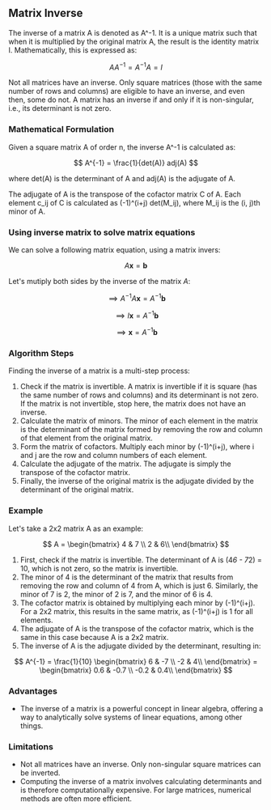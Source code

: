 ## Matrix Inverse

The inverse of a matrix A is denoted as A^-1. It is a unique matrix such that when it is multiplied by the original matrix A, the result is the identity matrix I. Mathematically, this is expressed as:

$$
AA^{-1} = A^{-1}A = I
$$

Not all matrices have an inverse. Only square matrices (those with the same number of rows and columns) are eligible to have an inverse, and even then, some do not. A matrix has an inverse if and only if it is non-singular, i.e., its determinant is not zero.

### Mathematical Formulation

Given a square matrix A of order n, the inverse A^-1 is calculated as:

$$
A^{-1} = \frac{1}{det(A)} adj(A)
$$

where det(A) is the determinant of A and adj(A) is the adjugate of A.

The adjugate of A is the transpose of the cofactor matrix C of A. Each element c_ij of C is calculated as (-1)^(i+j) det(M_ij), where M_ij is the (i, j)th minor of A.

### Using inverse matrix to solve matrix equations

We can solve a following matrix equation, using a matrix invers:

$$ A\boldsymbol{x}=\boldsymbol{b} $$

Let's mutiply both sides by the inverse of the matrix $A$:

$$ \implies A^{-1}A\boldsymbol{x} = A^{-1}\boldsymbol{b} $$

$$ \implies I\boldsymbol{x} = A^{-1}\boldsymbol{b} $$

$$ \implies \boldsymbol{x} = A^{-1}\boldsymbol{b} $$

### Algorithm Steps

Finding the inverse of a matrix is a multi-step process:

1. Check if the matrix is invertible. A matrix is invertible if it is square (has the same number of rows and columns) and its determinant is not zero. If the matrix is not invertible, stop here, the matrix does not have an inverse.
2. Calculate the matrix of minors. The minor of each element in the matrix is the determinant of the matrix formed by removing the row and column of that element from the original matrix.
3. Form the matrix of cofactors. Multiply each minor by (-1)^(i+j), where i and j are the row and column numbers of each element.
4. Calculate the adjugate of the matrix. The adjugate is simply the transpose of the cofactor matrix.
5. Finally, the inverse of the original matrix is the adjugate divided by the determinant of the original matrix.

### Example

Let's take a 2x2 matrix A as an example:

$$
A = \begin{bmatrix} 4 & 7 \\ 
2 & 6\\ \end{bmatrix}
$$

1. First, check if the matrix is invertible. The determinant of A is (4*6 - 7*2) = 10, which is not zero, so the matrix is invertible.
2. The minor of 4 is the determinant of the matrix that results from removing the row and column of 4 from A, which is just 6. Similarly, the minor of 7 is 2, the minor of 2 is 7, and the minor of 6 is 4.
3. The cofactor matrix is obtained by multiplying each minor by (-1)^(i+j). For a 2x2 matrix, this results in the same matrix, as (-1)^(i+j) is 1 for all elements.
4. The adjugate of A is the transpose of the cofactor matrix, which is the same in this case because A is a 2x2 matrix.
5. The inverse of A is the adjugate divided by the determinant, resulting in:

$$
A^{-1} = \frac{1}{10} \begin{bmatrix} 6 & -7 \\ 
-2 & 4\\ \end{bmatrix} = \begin{bmatrix} 0.6 & -0.7 \\ 
-0.2 & 0.4\\ \end{bmatrix}
$$

### Advantages

- The inverse of a matrix is a powerful concept in linear algebra, offering a way to analytically solve systems of linear equations, among other things.

### Limitations

- Not all matrices have an inverse. Only non-singular square matrices can be inverted.
- Computing the inverse of a matrix involves calculating determinants and is therefore computationally expensive. For large matrices, numerical methods are often more efficient.

